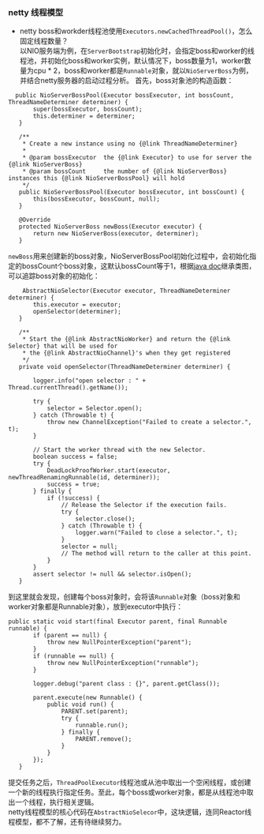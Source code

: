 
### netty 线程模型

 * netty  boss和workder线程池使用`Executors.newCachedThreadPool()`，怎么固定线程数量？  
 以NIO服务端为例，在`ServerBootstrap`初始化时，会指定boss和worker的线程池，并初始化boss和worker实例，默认情况下，boss数量为1，worker数量为cpu * 2，boss和worker都是`Runnable`对象，就以`NioServerBoss`为例，并结合netty服务器的启动过程分析。
 首先，boss对象池的构造函数：  
 
 ~~~~  
   public NioServerBossPool(Executor bossExecutor, int bossCount, ThreadNameDeterminer determiner) {  
        super(bossExecutor, bossCount);
        this.determiner = determiner;
    }

    /**
     * Create a new instance using no {@link ThreadNameDeterminer}
     *
     * @param bossExecutor  the {@link Executor} to use for server the {@link NioServerBoss}
     * @param bossCount     the number of {@link NioServerBoss} instances this {@link NioServerBossPool} will hold
     */
    public NioServerBossPool(Executor bossExecutor, int bossCount) {
        this(bossExecutor, bossCount, null);
    }

    @Override
    protected NioServerBoss newBoss(Executor executor) {
        return new NioServerBoss(executor, determiner);
    }
 ~~~~  
 
 `newBoss`用来创建新的boss对象，NioServerBossPool初始化过程中，会初始化指定的bossCount个boss对象，这默认bossCount等于1，根据[java doc](http://netty.io/3.6/api/index.html)继承类图，可以追踪boss对象的初始化：  
 
 ~~~~  
     AbstractNioSelector(Executor executor, ThreadNameDeterminer determiner) {
        this.executor = executor;
        openSelector(determiner);
    }
    
    /**
     * Start the {@link AbstractNioWorker} and return the {@link Selector} that will be used for
     * the {@link AbstractNioChannel}'s when they get registered
     */
    private void openSelector(ThreadNameDeterminer determiner) {

        logger.info("open selector : " + Thread.currentThread().getName());

        try {
            selector = Selector.open();
        } catch (Throwable t) {
            throw new ChannelException("Failed to create a selector.", t);
        }

        // Start the worker thread with the new Selector.
        boolean success = false;
        try {
            DeadLockProofWorker.start(executor, newThreadRenamingRunnable(id, determiner));
            success = true;
        } finally {
            if (!success) {
                // Release the Selector if the execution fails.
                try {
                    selector.close();
                } catch (Throwable t) {
                    logger.warn("Failed to close a selector.", t);
                }
                selector = null;
                // The method will return to the caller at this point.
            }
        }
        assert selector != null && selector.isOpen();
    }
 ~~~~  
 
 到这里就会发现，创建每个boss对象时，会将该`Runnable`对象（boss对象和worker对象都是Runnable对象），放到executor中执行：  
 
 ~~~~  
 public static void start(final Executor parent, final Runnable runnable) {
        if (parent == null) {
            throw new NullPointerException("parent");
        }
        if (runnable == null) {
            throw new NullPointerException("runnable");
        }

        logger.debug("parent class : {}", parent.getClass());

        parent.execute(new Runnable() {
            public void run() {
                PARENT.set(parent);
                try {
                    runnable.run();
                } finally {
                    PARENT.remove();
                }
            }
        });
    }
 ~~~~
 
 提交任务之后，`ThreadPoolExecutor`线程池或从池中取出一个空闲线程，或创建一个新的线程执行指定任务。至此，每个boss或worker对象，都是从线程池中取出一个线程，执行相关逻辑。  
 netty线程模型的核心代码在`AbstractNioSelecor`中，这块逻辑，连同Reactor线程模型，都不了解，还有待继续努力。  
 
   
   